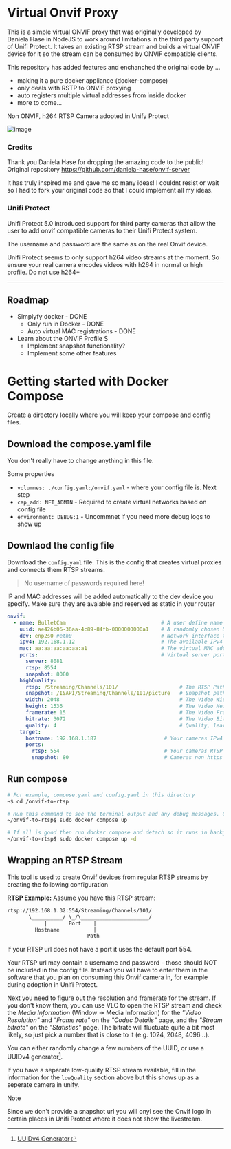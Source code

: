 # Virtual Onvif Proxy
This is a simple virtual ONVIF proxy that was originally developed by Daniela Hase in NodeJS to work around limitations in the third party support of Unifi Protect.
It takes an existing RTSP stream and builds a virtual ONVIF device for it so the stream can be consumed by ONVIF compatible clients.

This repository has added features and enchanched the original code by ...
- making it a pure docker appliance (docker-compose)
- only deals with RSTP to ONVIF proxying
- auto registers multiple virtual addresses from inside docker
- more to come...


Non ONVIF, h264 RTSP Camera adopted in Unify Protect 

![image](https://github.com/user-attachments/assets/7fa9ab55-7830-4602-a1e5-d1ad9184117e)


### Credits
Thank you Daniela Hase for dropping the amazing code to the public!
Original repository https://github.com/daniela-hase/onvif-server

It has truly inspired me and gave me so many ideas! 
I couldnt resist or wait so I had to fork your original code so that I could implement all my ideas.

### Unifi Protect
Unifi Protect 5.0 introduced support for third party cameras that allow the user to add onvif compatible cameras to their Unifi Protect system.

The username and password are the same as on the real Onvif device.

Unifi Protect seems to only support h264 video streams at the moment. So ensure your real camera encodes videos with h264 in normal or high profile. Do not use h264+

---

## Roadmap
- Simplyfy docker - DONE
  - Only run in Docker - DONE
  - Auto virtual MAC registrations - DONE
- Learn about the ONVIF Profile S
  - Implement snapshot functionality?
  - Implement some other features


# Getting started with Docker Compose

Create a directory locally where you will keep your compose and config files.

## Download the compose.yaml file 

You don't really have to change anything in this file.

Some properties
- `volumnes: ./config.yaml:/onvif.yaml` - where your config file is. Next step
- `cap_add: NET_ADMIN` - Required to create virtual networks based on config file
- `environment: DEBUG:1` - Uncommnet if you need more debug logs to show up


## Downlaod the config file

Download the `config.yaml` file. This is the config that creates virtual proxies and connects them RTSP streams.

> No username of passwords required here!

IP and MAC addresses will be added automatically to the dev device you specify.
Make sure they are avaiable and reserved as static in your router

```yaml
onvif:
  - name: BulletCam                               # A user define name that will show up in the consumer device
    uuid: ae426b06-36aa-4c89-84fb-0000000000a1    # A randomly chosen UUID (see below)
    dev: enp2s0 #eth0                             # Network interface to add virtual IP's too. use ip addr to find your name
    ipv4: 192.168.1.12                            # The available IPv4 on your network. best reserve static ip for this
    mac: aa:aa:aa:aa:aa:a1                        # The virtual MAC address for the server to run on
    ports:                                        # Virtual server ports. No need to change these.
      server: 8081
      rtsp: 8554
      snapshot: 8080
    highQuality:
      rtsp: /Streaming/Channels/101/                    # The RTSP Path
      snapshot: /ISAPI/Streaming/Channels/101/picture   # Snapshot path - not working yet
      width: 2048                                       # The Video Width
      height: 1536                                      # The Video Height
      framerate: 15                                     # The Video Framerate/FPS
      bitrate: 3072                                     # The Video Bitrate in kb/s
      quality: 4                                        # Quality, leave this as 4 for the high quality stream.
    target:
      hostname: 192.168.1.187                      # Your cameras IPv4 address
      ports:
        rtsp: 554                                  # Your cameras RTSP port. Typically 554
        snapshot: 80                               # Cameras non https port for snapshots
```


## Run compose

```bash
# For example, compose.yaml and config.yaml in this directory
~$ cd /onvif-to-rtsp

# Run this command to see the terminal output and any debug messages. CTRL+C to stop
~/onvif-to-rtsp$ sudo docker compose up

# If all is good then run docker compose and detach so it runs in background
~/onvif-to-rtsp$ sudo docker compose up -d
```

## Wrapping an RTSP Stream
This tool is  used to create Onvif devices from regular RTSP streams by creating the following configuration

**RTSP Example:**
Assume you have this RTSP stream:
```txt
rtsp://192.168.1.32:554/Streaming/Channels/101/
       \__________/ \_/\______________________/
            |       Port    |
         Hostname           |
                          Path
```
If your RTSP url does not have a port it uses the default port 554.

Your RTSP url may contain a username and password - those should NOT be included in the config file.
Instead you will have to enter them in the software that you plan on consuming this Onvif camera in, for example during adoption in Unifi Protect.

Next you need to figure out the resolution and framerate for the stream. If you don't know them, you can use VLC to open the RTSP stream and check the _Media Information_ (Window -> Media Information) for the _"Video Resolution"_ and _"Frame rate"_ on the _"Codec Details"_ page, and the _"Stream bitrate"_ on the _"Statistics"_ page. The bitrate will fluctuate quite a bit most likely, so just pick a number that is close to it (e.g. 1024, 2048, 4096 ..).

You can either randomly change a few numbers of the UUID, or use a UUIDv4 generator[^3].

If you have a separate low-quality RTSP stream available, fill in the information for the `lowQuality` section above but this shows up as a seperate camera in unify. 

> [!NOTE]
> Since we don't provide a snapshot url you will onyl see the Onvif logo in certain places in Unifi Protect where it does not show the livestream.

[^1]: [What is MacVLAN?](https://ipwithease.com/what-is-macvlan)
[^2]: [Wikipedia: Locally Administered MAC Address](https://en.wikipedia.org/wiki/MAC_address#:~:text=Locally%20administered%20addresses%20are%20distinguished,how%20the%20address%20is%20administered.)
[^3]: [UUIDv4 Generator](https://www.uuidgenerator.net/)
[^4]: [Virtual Interfaces with different MAC addresses](https://serverfault.com/questions/682311/virtual-interfaces-with-different-mac-addresses)
